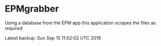 # EPMgrabber
Using a database from the EPM app this application scrapes the files as required


Latest backup: Sun Sep 15 11:02:02 UTC 2019
